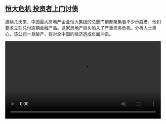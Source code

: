 <!--1631629024000-->
[恒大危机 投资者上门讨债](https://www.dw.com/zh/%E6%81%92%E5%A4%A7%E5%8D%B1%E6%9C%BA%20%E6%8A%95%E8%B5%84%E8%80%85%E4%B8%8A%E9%97%A8%E8%AE%A8%E5%80%BA/a-59181389)
------

<p>连续几天来，中国最大房地产企业恒大集团的总部门前都聚集着不少示威者，他们要求立刻兑付逾期金融产品。这家房地产巨头陷入了严重债务危机。分析人士担心，该公司一旦破产，将对全中国的经济造成负面冲击。</small></p><video src="https://tvdownloaddw-a.akamaihd.net/dwtv_video/flv/vdt_zh/2021/bchi210914_001_65692evergrande_sd_avc.mp4" controls style="width:100%"></video>
